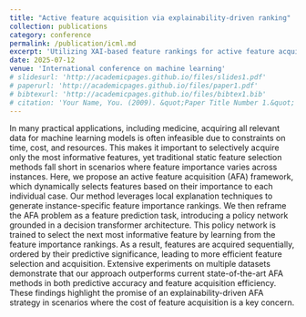 ```yaml
---
title: "Active feature acquisition via explainability-driven ranking"
collection: publications
category: conference
permalink: /publication/icml.md
excerpt: 'Utilizing XAI-based feature rankings for active feature acquisition'
date: 2025-07-12
venue: 'International conference on machine learning'
# slidesurl: 'http://academicpages.github.io/files/slides1.pdf'
# paperurl: 'http://academicpages.github.io/files/paper1.pdf'
# bibtexurl: 'http://academicpages.github.io/files/bibtex1.bib'
# citation: 'Your Name, You. (2009). &quot;Paper Title Number 1.&quot; <i>Journal 1</i>. 1(1).'
---
```

In many practical applications, including medicine, acquiring all relevant data for machine learning models is often infeasible due to constraints on time, cost, and resources. This makes it important to selectively acquire only the most informative features, yet traditional static feature selection methods fall short in scenarios where feature importance varies across instances. Here, we propose an active feature acquisition (AFA) framework, which dynamically selects features based on their importance to each individual case. Our method leverages local explanation techniques to generate instance-specific feature importance rankings. We then reframe the AFA problem as a feature prediction task, introducing a policy network grounded in a decision transformer architecture. This policy network is trained to select the next most informative feature by learning from the feature importance rankings. As a result, features are acquired sequentially, ordered by their predictive significance, leading to more efficient feature selection and acquisition. Extensive experiments on multiple datasets demonstrate that our approach outperforms current state-of-the-art AFA methods in both predictive accuracy and feature acquisition efficiency. These findings highlight the promise of an explainability-driven AFA strategy in scenarios where the cost of feature acquisition is a key concern.